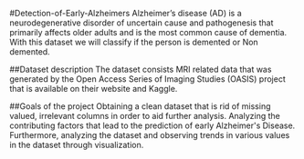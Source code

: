 #Detection-of-Early-Alzheimers
Alzheimer’s disease (AD) is a neurodegenerative disorder of uncertain cause and pathogenesis that primarily affects older adults and is the most common cause of dementia. With this dataset we will classify if the person is demented or Non demented.

##Dataset description
The dataset consists MRI related data that was generated by the Open Access Series of Imaging Studies (OASIS) project that is available on their website and Kaggle.

##Goals of the project
Obtaining a clean dataset that is rid of missing valued, irrelevant columns in order to aid further analysis.
Analyzing the contributing factors that lead to the prediction of early Alzheimer's Disease. 
Furthermore, analyzing the dataset and observing trends in various values in the dataset through visualization.

